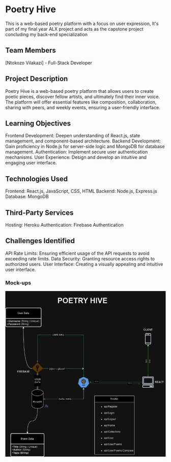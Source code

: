 # Poetry Hive
This is a web-based poetry platform with a focus on user expression, It's part of my final year ALX project and acts as the capstone project concluding my back-end specialization

## Team Members
[Ntokozo Vilakazi] - Full-Stack Developer

## Project Description
Poetry Hive is a web-based poetry platform that allows users to create poetic pieces, discover fellow artists, and ultimately find their inner voice. The platform will offer essential features like composition, collaboration, sharing with peers, and weekly events, ensuring a user-friendly interface.

## Learning Objectives
Frontend Development: Deepen understanding of React.js, state management, and component-based architecture.
Backend Development: Gain proficiency in Node.js for server-side logic and MongoDB for database management.
Authentication: Implement secure user authentication mechanisms.
User Experience: Design and develop an intuitive and engaging user interface.

## Technologies Used
Frontend: React.js, JavaScript, CSS, HTML
Backend: Node.js, Express.js
Database: MongoDB

## Third-Party Services
Hosting: Heroku
Authentication: Firebase Authentication

## Challenges Identified
API Rate Limits: Ensuring efficient usage of the API requests to avoid exceeding rate limits.
Data Security: Granting resource access rights to authorized users.
User Interface: Creating a visually appealing and intuitive user interface.


### Mock-ups
![App Architecture](Presentation/PoetryHive.drawio.png)
